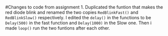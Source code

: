 #Changes to code from assignment 1.
Duplicated the funtion that makes the red diode blink and renamed the two copies `RedBlinkFast()` and `RedBlinkSlow()` respectively. I edited the `delay()` in the functions to be `Delay(500)` in the fast function and `Delay(1000)` in the Slow one. Then i made `loop()` run the two funtions after each other. 